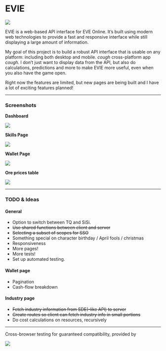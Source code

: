 # EVIE

[![](https://img.shields.io/badge/fly_safe-o7-2F849E.svg?style=for-the-badge)](https://www.eveonline.com/)

EVIE is a web-based API interface for EVE Online. It’s built using modern web technologies to provide a fast and responsive interface while still displaying a large amount of information.

My goal of this project is to build a robust API interface that is usable on any platform: including both desktop and mobile. *cough* cross-platform app *cough*. I don’t just want to display data from the API, but also do calculations, predictions and more to make EVIE more useful, even when you also have the game open.

Right now the features are limited, but new pages are being built and I have a lot of exciting features planned!

---

### Screenshots
**Dashboard**

![](https://discourse-cdn-sjc1.com/eveonline/uploads/default/original/3X/3/c/3c85ba76bd9a07094fcdf1f6514f7b9ad011eac5.png)

**Skills Page**

![](https://discourse-cdn-sjc1.com/eveonline/uploads/default/original/3X/7/b/7b1bebf9af1891e7ab20672364694a6a6cc1107a.png)

**Wallet Page**

![](https://discourse-cdn-sjc1.com/eveonline/uploads/default/original/3X/8/5/85918fa3469a553295603760681ae6cbac743f05.png)

**Ore prices table**

![](https://discourse-cdn-sjc1.com/eveonline/uploads/default/original/3X/b/4/b434f9da4e3628d1fc7ff523ea6bbaed58e18f56.png)

---

### TODO & Ideas

#### General
* Option to switch between TQ and SiSi.
* ~~Use shared functions between client and server~~
* ~~Selecting a subset of scopes for SSO~~
* Something special on character birthday / April fools / christmas
* Responsiveness
* More pages!
* More tests!
* Set up automated testing.

#### Wallet page
* Pagination
* Cash-flow breakdown

#### Industry page
* ~~Fetch industry information from SDE(-like API) to server~~
* ~~Create routes so client can fetch industry info in small portions~~
* Do cost calculations on resources, recursively

---

Cross-browser testing for guaranteed compatibility, provided by

[![](https://camo.githubusercontent.com/f33f902e2e990851bff52b6e284c4f384f89378b/68747470733a2f2f7777772e62726f77736572737461636b2e636f6d2f696d616765732f6d61696c2f62726f77736572737461636b2d6c6f676f2d666f6f7465722e706e67)](https://browserstack.com)
